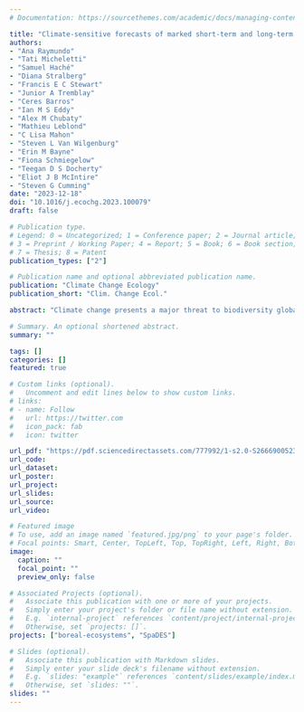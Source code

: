 ```yaml
---
# Documentation: https://sourcethemes.com/academic/docs/managing-content/

title: "Climate-sensitive forecasts of marked short-term and long-term changes in the distributions or abundances of Northwestern boreal landbirds"
authors:
- "Ana Raymundo"
- "Tati Micheletti"
- "Samuel Haché"
- "Diana Stralberg"
- "Francis E C Stewart"
- "Junior A Tremblay"
- "Ceres Barros"
- "Ian M S Eddy"
- "Alex M Chubaty"
- "Mathieu Leblond"
- "C Lisa Mahon"
- "Steven L Van Wilgenburg"
- "Erin M Bayne"
- "Fiona Schmiegelow"
- "Teegan D S Docherty"
- "Eliot J B McIntire"
- "Steven G Cumming"
date: "2023-12-18"
doi: "10.1016/j.ecochg.2023.100079"
draft: false

# Publication type.
# Legend: 0 = Uncategorized; 1 = Conference paper; 2 = Journal article;
# 3 = Preprint / Working Paper; 4 = Report; 5 = Book; 6 = Book section;
# 7 = Thesis; 8 = Patent
publication_types: ["2"]

# Publication name and optional abbreviated publication name.
publication: "Climate Change Ecology"
publication_short: "Clim. Change Ecol."

abstract: "Climate change presents a major threat to biodiversity globally. Northern ecosystems, such as Canada's boreal forest, are predicted to experience particularly severe climate-induced changes. These changes may reduce the carrying capacity and habitat suitability of the boreal forest for many wildlife species. Boreal birds are susceptible to both direct and indirect effects of climate change, and several studies have predicted northward shifts in species distributions as temperatures become warmer. We forecasted spatially-explicit changes in the densities of 72 boreal landbird species using integrated climate change projections and a forest dynamics model in the Taiga Plains ecozone of the Northwest Territories (NT), Canada, over the 2011–2091 horizon. We 1) identified 'winner', 'loser', and 'bellringer' species over short (2031) and long-term (2091) forecasts, 2) mapped landbird range and density changes under three contrasting Global Circulation Models (GCMs), and 3) quantify differences in landbird density predictions across a latitudinal gradient. Species that showed a moderate increase or decrease in their predicted abundance were considered 'winners' and 'losers,' respectively. Species that showed a marked increase or decrease – a doubling or halving – of their predicted abundance in all three GCMs, were termed 'bellringers'. From 2011–2031, only 2/72 (2.8%) were considered winners, and 3/72 (4.2%) were losers. From 2011–2091, the abundance of more species was predicted to change: 26/72 (36.1%) were winners, and 10/72 species (13.9%) were losers. Four species were considered bellringers: Gray-cheeked Thrush, White-crowned Sparrow, Fox Sparrow, and American Tree Sparrow. Overall, projected range shifts were strongly oriented along a southeast-to-northwest axis. Shifts to the north and south were evenly distributed among all three GCMs. Our results suggest that future climate-mitigated distribution shifts and population declines of boreal landbirds will require targeted conservation actions. They also highlight the importance of the NT as a potential refugium for many boreal-breeding landbird species in Canada."

# Summary. An optional shortened abstract.
summary: ""

tags: []
categories: []
featured: true

# Custom links (optional).
#   Uncomment and edit lines below to show custom links.
# links:
# - name: Follow
#   url: https://twitter.com
#   icon_pack: fab
#   icon: twitter

url_pdf: "https://pdf.sciencedirectassets.com/777992/1-s2.0-S2666900523X00045/1-s2.0-S2666900523000151/main.pdf"
url_code:
url_dataset:
url_poster:
url_project:
url_slides:
url_source:
url_video:

# Featured image
# To use, add an image named `featured.jpg/png` to your page's folder. 
# Focal points: Smart, Center, TopLeft, Top, TopRight, Left, Right, BottomLeft, Bottom, BottomRight.
image:
  caption: ""
  focal_point: ""
  preview_only: false

# Associated Projects (optional).
#   Associate this publication with one or more of your projects.
#   Simply enter your project's folder or file name without extension.
#   E.g. `internal-project` references `content/project/internal-project/index.md`.
#   Otherwise, set `projects: []`.
projects: ["boreal-ecosystems", "SpaDES"]

# Slides (optional).
#   Associate this publication with Markdown slides.
#   Simply enter your slide deck's filename without extension.
#   E.g. `slides: "example"` references `content/slides/example/index.md`.
#   Otherwise, set `slides: ""`.
slides: ""
---
```

